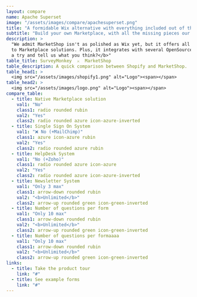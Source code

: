 ```yaml
---
layout: compare
name: Apache Superset
image: "/assets/images/compare/apachesuperset.png"
title: "A formidable Wix alternative with everything included out of the box."
subtitle: "Build your own Marketplace, with all the missing pieces our competitors don't have 😃 ."
description: >
  "We admit MarketShop isn't as polished as Wix yet, but it offers all and more functionalities related
  to Marketplace solutions. Plus, it integrates with several OpenSource services.  <b>Why don’t you give MarketShop a 
  a try and tell us what you think?</b>"
table_title: SurveyMonkey  ⚔️  MarketShop
table_description: A quick comparison between Shopify and MarketShop.
table_head1: >
  <img src="/assets/images/shopify1.png" alt="Logo"><span></span>
table_head2: >
  <img src="/assets/images/logo.png" alt="Logo"><span></span>
compare_table:
  - title: Native Marketplace solution
    val1: "No"
    class1: radio rounded rubin
    val2: "Yes"
    class2: radio rounded azure icon-azure-inverted
  - title: Single Sign On System
    val1: "❌ No (+MailChimp)"
    class1: azure icon-azure rubin
    val2: "Yes"
    class2: radio rounded azure rubin
  - title: HelpDesk System
    val1: "No (+Zoho)"
    class1: radio rounded azure icon-azure
    val2: "Yes"
    class2: radio rounded azure icon-azure-inverted
  - title: Newsletter System
    val1: "Only 3 max"
    class1: arrow-down rounded rubin
    val2: "<b>Unlimited</b>"
    class2: arrow-up rounded green icon-green-inverted
  - title: Number of questions per form
    val1: "Only 10 max"
    class1: arrow-down rounded rubin
    val2: "<b>Unlimited</b>"
    class2: arrow-up rounded green icon-green-inverted
  - title: Number of questions per formaaaa
    val1: "Only 10 max"
    class1: arrow-down rounded rubin
    val2: "<b>Unlimited</b>"
    class2: arrow-up rounded green icon-green-inverted
links:
  - title: Take the product tour 
    link: "#"
  - title: See example forms 
    link: "#"
---
```


